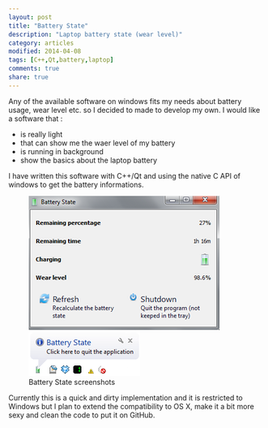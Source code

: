```yaml
---
layout: post
title: "Battery State"
description: "Laptop battery state (wear level)"
category: articles
modified: 2014-04-08
tags: [C++,Qt,battery,laptop]
comments: true
share: true
---
```


Any of the available software on windows fits my needs about battery usage, wear level etc. so I decided to made to develop my own. I would like a software that :

- is really light
- that can show me the waer level of my battery
- is running in background
- show the basics about the laptop battery

I have written this software with C++/Qt and using the native C API of windows to get the battery informations.

<figure class="half">
	<a href="/images/battery-state/battery-state.png"><img src="/images/battery-state/battery-state.png" /></a>
	<a href="/images/battery-state/battery-tray.png"><img src="/images/battery-state/battery-tray.png" /></a>
	<figcaption>Battery State screenshots</figcaption>
</figure>

Currently this is a quick and dirty implementation and it is restricted to Windows but I plan to extend the compatibility to OS X, make it a bit more sexy and clean the code to put it on GitHub.